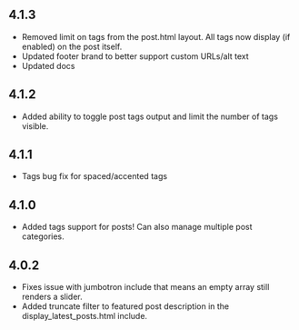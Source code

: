 ## 4.1.3

- Removed limit on tags from the post.html layout. All tags now display (if enabled) on the post itself.
- Updated footer brand to better support custom URLs/alt text
- Updated docs

## 4.1.2

- Added ability to toggle post tags output and limit the number of tags visible.

## 4.1.1

- Tags bug fix for spaced/accented tags

## 4.1.0

- Added tags support for posts! Can also manage multiple post categories.

## 4.0.2

- Fixes issue with jumbotron include that means an empty array still renders a slider.
- Added truncate filter to featured post description in the display_latest_posts.html include.
